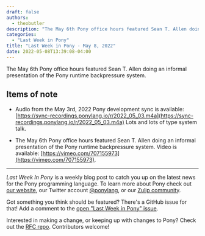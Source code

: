 ```yaml
---
draft: false
authors:
  - theobutler
description: "The May 6th Pony office hours featured Sean T. Allen doing an informal presentation of the Pony runtime backpressure system."
categories:
  - "Last Week in Pony"
title: "Last Week in Pony - May 8, 2022"
date: 2022-05-08T13:39:08-04:00
---
```


The May 6th Pony office hours featured Sean T. Allen doing an informal presentation of the Pony runtime backpressure system.

<!-- more -->

## Items of note

- Audio from the May 3rd, 2022 Pony development sync is available: [https://sync-recordings.ponylang.io/r/2022_05_03.m4a](https://sync-recordings.ponylang.io/r/2022_05_03.m4a) Lots and lots of type system talk.

- The May 6th Pony office hours featured Sean T. Allen doing an informal presentation of the Pony runtime backpressure system. Video is available: [https://vimeo.com/707155973](https://vimeo.com/707155973).

---

_Last Week In Pony_ is a weekly blog post to catch you up on the latest news for the Pony programming language. To learn more about Pony check out [our website](https://ponylang.io), our Twitter account [@ponylang](https://twitter.com/ponylang), or our [Zulip community](https://ponylang.zulipchat.com).

Got something you think should be featured? There's a GitHub issue for that! Add a comment to the [open "Last Week in Pony" issue](https://github.com/ponylang/ponylang.github.io/issues?q=is%3Aissue+is%3Aopen+label%3Alast-week-in-pony).

Interested in making a change, or keeping up with changes to Pony? Check out the [RFC repo](https://github.com/ponylang/rfcs). Contributors welcome!

